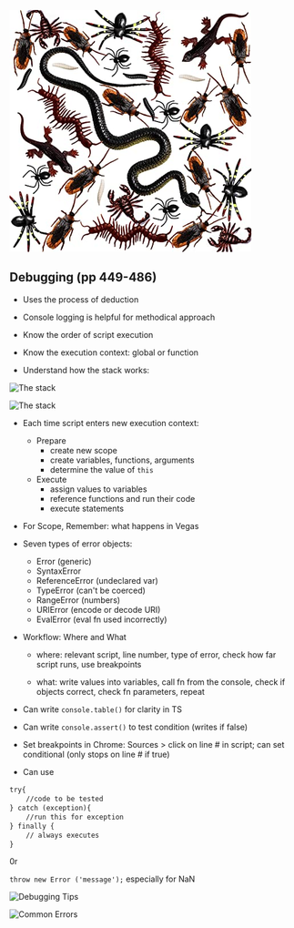 ![bugs](./images/bugs.jpg)

## Debugging (pp 449-486)

+ Uses the process of deduction

+ Console logging is helpful for methodical approach

+ Know the order of script execution

+ Know the execution context: global or function

+ Understand how the stack works:

![The stack](./images/stack1.png)

![The stack](./images/stack.png)

+ Each time script enters new execution context:
    - Prepare
        - create new scope
        - create variables, functions, arguments
        - determine the value of `this`
    - Execute
        - assign values to variables
        - reference functions and run their code
        - execute statements

+ For Scope, Remember: what happens in Vegas

+ Seven types of error objects:
    - Error (generic)
    - SyntaxError
    - ReferenceError (undeclared var)
    - TypeError (can't be coerced)
    - RangeError (numbers)
    - URIError (encode or decode URI)
    - EvalError (eval fn used incorrectly)

+ Workflow: Where and What
    - where: relevant script, line number, type of error, check how far script runs, use breakpoints

    - what: write values into variables, call fn from the console, check if objects correct, check fn parameters, repeat

+ Can write `console.table()` for clarity in TS
+ Can write `console.assert()` to test condition (writes if false)
+ Set breakpoints in Chrome: Sources > click on line # in script; can set conditional (only stops on line # if true)

+ Can use 
```
try{
    //code to be tested
} catch (exception){
    //run this for exception
} finally {
    // always executes
}
```
0r
 
 `throw new Error ('message');` especially for NaN

 ![Debugging Tips](./images/debugging.png)

 ![Common Errors](./images/common-errors.png)




